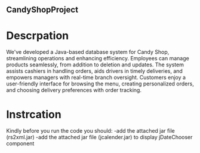 ## CandyShopProject
# Descrpation 
We've developed a Java-based database system for Candy Shop, streamlining operations and enhancing efficiency. 
Employees can manage products seamlessly, from addition to deletion and updates. The system assists cashiers in handling orders,
aids drivers in timely deliveries, and empowers managers with real-time branch oversight. Customers enjoy a user-friendly interface for browsing the menu, 
creating personalized orders, and choosing delivery preferences with order tracking.

# Instrcation 
Kindly before you run the code you should:
-add the attached jar file (rs2xml.jar)
-add the attached jar file (jcalender.jar) to display jDateChooser component
